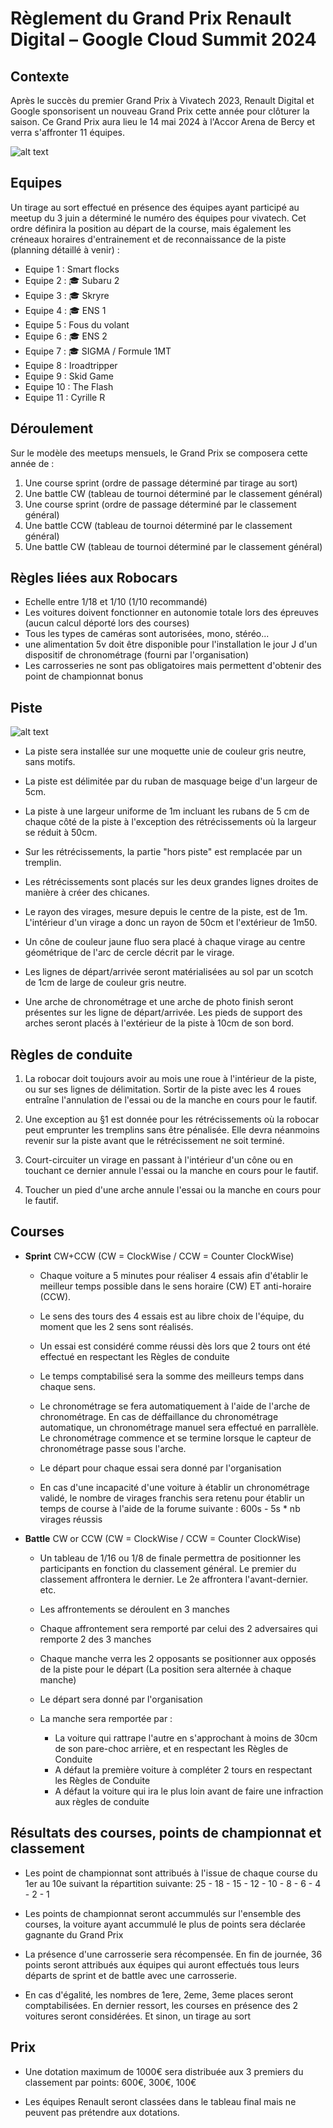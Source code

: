 Règlement du Grand Prix Renault Digital – Google Cloud Summit 2024
=======================================================

## Contexte
Après le succès du premier Grand Prix à Vivatech 2023, Renault Digital et Google sponsorisent un nouveau Grand Prix cette année pour clôturer la saison.
Ce Grand Prix aura lieu le 14 mai 2024 à l'Accor Arena de Bercy et verra s'affronter 11 équipes.

![alt text](https://roboracingleague.github.io/images/vivatech-2022-robocars-foule.jpg "Foule au Grand Prix Robocars Renault Digital - Vivatech 2022")

## Equipes
Un tirage au sort effectué en présence des équipes ayant participé au meetup du 3 juin a déterminé le numéro des équipes pour vivatech. Cet ordre définira la position au départ de la course, mais également les créneaux horaires d'entrainement et de reconnaissance de la piste (planning détaillé à venir) :
* Equipe 1 : Smart flocks
* Equipe 2 : 🎓 Subaru 2
* Equipe 3 : 🎓 Skryre
* Equipe 4 : 🎓 ENS 1
* Equipe 5 : Fous du volant
* Equipe 6 : 🎓 ENS 2
* Equipe 7 : 🎓 SIGMA / Formule 1MT
* Equipe 8 : Iroadtripper
* Equipe 9 : Skid Game
* Equipe 10 : The Flash
* Equipe 11 : Cyrille R

## Déroulement
Sur le modèle des meetups mensuels, le Grand Prix se composera cette année de :
1. Une course sprint (ordre de passage déterminé par tirage au sort)
1. Une battle CW (tableau de tournoi déterminé par le classement général)
1. Une course sprint (ordre de passage déterminé par le classement général)
1. Une battle CCW (tableau de tournoi déterminé par le classement général)
1. Une battle CW (tableau de tournoi déterminé par le classement général)

## Règles liées aux Robocars
* Echelle entre 1/18 et 1/10 (1/10 recommandé)
* Les voitures doivent fonctionner en autonomie totale lors des épreuves (aucun calcul déporté lors des courses)
* Tous les types de caméras sont autorisées, mono, stéréo...
* une alimentation 5v doit être disponible pour l'installation le jour J d'un dispositif de chronométrage (fourni par l'organisation)
* Les carrosseries ne sont pas obligatoires mais permettent d'obtenir des point de championnat bonus

## Piste

![alt text](https://roboracingleague.github.io/images/vivatech-2023-track.jpg)

* La piste sera installée sur une moquette unie de couleur gris neutre, sans motifs.

* La piste est délimitée par du ruban de masquage beige d'un largeur de 5cm.

* La piste à une largeur uniforme de 1m incluant les rubans de 5 cm de chaque côté de la piste à l'exception des rétrécissements où la largeur se réduit à 50cm.

* Sur les rétrécissements, la partie "hors piste" est remplacée par un tremplin.

* Les rétrécissements sont placés sur les deux grandes lignes droites de manière à créer des chicanes.

* Le rayon des virages, mesure depuis le centre de la piste, est de 1m. L'intérieur d'un virage a donc un rayon de 50cm et l'extérieur de 1m50.

* Un cône de couleur jaune fluo sera placé à chaque virage au centre géométrique de l'arc de cercle décrit par le virage.

* Les lignes de départ/arrivée seront matérialisées au sol par un scotch de 1cm de large de couleur gris neutre.

* Une arche de chronométrage et une arche de photo finish seront présentes sur les ligne de départ/arrivée. Les pieds de support des arches seront placés à l'extérieur de la piste à 10cm de son bord.

## Règles de conduite

1. La robocar doit toujours avoir au mois une roue à l'intérieur de la piste, ou sur ses lignes de délimitation. Sortir de la piste avec les 4 roues entraîne l'annulation de l'essai ou de la manche en cours pour le fautif.

1. Une exception au §1 est donnée pour les rétrécissements où la robocar peut emprunter les tremplins sans être pénalisée. Elle devra néanmoins revenir sur la piste avant que le rétrécissement ne soit terminé.

1. Court-circuiter un virage en passant à l'intérieur d'un cône ou en touchant ce dernier annule l'essai ou la manche en cours pour le fautif.

1. Toucher un pied d'une arche annule l'essai ou la manche en cours pour le fautif.



## Courses
* **Sprint** CW+CCW (CW = ClockWise / CCW = Counter ClockWise)

  - Chaque voiture a 5 minutes pour réaliser 4 essais afin d'établir le meilleur temps possible dans le sens horaire (CW) ET anti-horaire (CCW).

  - Le sens des tours des 4 essais est au libre choix de l'équipe, du moment que les 2 sens sont réalisés.

  - Un essai est considéré comme réussi dès lors que 2 tours ont été effectué en respectant les Règles de conduite

  - Le temps comptabilisé sera la somme des meilleurs temps dans chaque sens.

  - Le chronométrage se fera automatiquement à l'aide de l'arche de chronométrage. En cas de déffaillance du chronométrage automatique, un chronométrage manuel sera effectué en parrallèle. Le chronométrage commence et se termine lorsque le capteur de chronométrage passe sous l'arche.

  - Le départ pour chaque essai sera donné par l'organisation

  - En cas d'une incapacité d'une voiture à établir un chronométrage validé, le nombre de virages franchis sera retenu pour établir un temps de course à l'aide de la forume suivante : 600s - 5s * nb virages réussis

* **Battle** CW or CCW (CW = ClockWise / CCW = Counter ClockWise)

  - Un tableau de 1/16 ou 1/8 de finale permettra de positionner les participants en fonction du classement général.
  Le premier du classement affrontera le dernier.
  Le 2e affrontera l'avant-dernier.
  etc.

  - Les affrontements se déroulent en 3 manches

  - Chaque affrontement sera remporté par celui des 2 adversaires qui remporte 2 des 3 manches

  - Chaque manche verra les 2 opposants se positionner aux opposés de la piste pour le départ (La position sera alternée à chaque manche)

  - Le départ sera donné par l'organisation

  - La manche sera remportée par :
    - La voiture qui rattrape l'autre en s'approchant à moins de 30cm de son pare-choc arrière, et en respectant les Règles de Conduite
    - A défaut la première voiture à compléter 2 tours en respectant les Règles de Conduite
    - A défaut la voiture qui ira le plus loin avant de faire une infraction aux règles de conduite

## Résultats des courses, points de championnat et classement

* Les point de championnat sont attribués à l'issue de chaque course du 1er au 10e suivant la répartition suivante:
25 - 18 - 15 - 12 - 10 - 8 - 6 - 4 - 2 - 1

* Les points de championnat seront accummulés sur l'ensemble des courses, la voiture ayant accummulé le plus de points sera déclarée gagnante du Grand Prix

* La présence d'une carrosserie sera récompensée. En fin de journée, 36 points seront attribués aux équipes qui auront effectués tous leurs départs de sprint et de battle avec une carrosserie.

* En cas d'égalité, les nombres de 1ere, 2eme, 3eme places seront comptabilisées. En dernier ressort, les courses en présence des 2 voitures seront considérées. Et sinon, un tirage au sort

## Prix

* Une dotation maximum de 1000€ sera distribuée aux 3 premiers du classement par points:
 600€, 300€, 100€

* Les équipes Renault seront classées dans le tableau final mais ne peuvent pas prétendre aux dotations.
